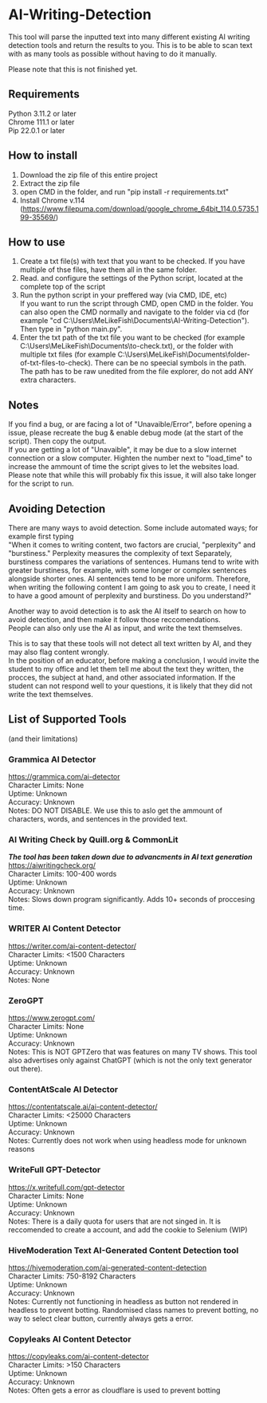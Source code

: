 # AI-Writing-Detection
This tool will parse the inputted text into many different existing AI writing detection tools and return the results to you. This is to be able to scan text with as many tools as possible without having to do it manually.   
    
Please note that this is not finished yet.   
    
## Requirements
Python 3.11.2 or later     
Chrome 111.1 or later     
Pip 22.0.1 or later     
     
## How to install
1. Download the zip file of this entire project    
2. Extract the zip file    
3. open CMD in the folder, and run "pip install -r requirements.txt"    
4. Install Chrome v.114 (https://www.filepuma.com/download/google_chrome_64bit_114.0.5735.199-35569/)    
    
## How to use
1. Create a txt file(s) with text that you want to be checked. If you have multiple of thse files, have them all in the same folder.   
2. Read. and configure the settings of the Python script, located at the complete top of the script
3. Run the python script in your preffered way (via CMD, IDE, etc)     
If you want to run the script through CMD, open CMD in the folder. You can also open the CMD normally and navigate to the folder via cd (for example "cd C:\Users\MeLikeFish\Documents\AI-Writing-Detection").     
Then type in "python main.py".    
4. Enter the txt path of the txt file you want to be checked (for example C:\Users\MeLikeFish\Documents\to-check.txt), or the folder with multiple txt files (for example C:\Users\MeLikeFish\Documents\folder-of-txt-files-to-check). There can be no speecial symbols in the path. The path has to be raw unedited from the file explorer, do not add ANY extra characters.
      
## Notes
If you find a bug, or are facing a lot of "Unavaible/Error", before opening a issue, please recreate the bug & enable debug mode (at the start of the script). Then copy the output.    
If you are getting a lot of "Unavaible", it may be due to a slow internet connection or a slow computer. Highten the number next to "load_time" to increase the ammount of time the script gives to let the websites load. Please note that while this will probably fix this issue, it will also take longer for the script to run.     

## Avoiding Detection    
There are many ways to avoid detection. Some include automated ways; for example first typing     
"When it comes to writing content, two factors are crucial, "perplexity" and "burstiness." Perplexity measures the complexity of text Separately, burstiness compares the variations of sentences. Humans tend to write with greater burstiness, for example, with some longer or complex sentences alongside shorter ones. AI sentences tend to be more uniform. Therefore, when writing the following content I am going to ask you to create, I need it to have a good amount of perplexity and burstiness. Do you understand?"      
     
Another way to avoid detection is to ask the AI itself to search on how to avoid detection, and then make it follow those reccomendations.       
People can also only use the AI as input, and write the text themselves.     
      
This is to say that these tools will not detect all text written by AI, and they may also flag content wrongly.      
In the position of an educator, before making a conclusion, I would invite the student to my office and let them tell me about the text they written, the procces, the subject at hand, and other associated information. If the student can not respond well to your questions, it is likely that they did not write the text themselves.        
       
## List of Supported Tools
(and their limitations)      
      
### Grammica AI Detector
https://grammica.com/ai-detector     
Character Limits: None    
Uptime: Unknown    
Accuracy: Unknown     
Notes: DO NOT DISABLE. We use this to aslo get the ammount of characters, words, and sentences in the provided text.   
    
### AI Writing Check by Quill.org & CommonLit
***The tool has been taken down due to advancments in AI text generation***
https://aiwritingcheck.org/    
Character Limits: 100-400 words     
Uptime: Unknown     
Accuracy: Unknown    
Notes: Slows down program significantly. Adds 10+ seconds of proccesing time.    
      
### WRITER AI Content Detector
https://writer.com/ai-content-detector/    
Character Limits: <1500 Characters    
Uptime: Unknown    
Accuracy: Unknown    
Notes: None    
    
### ZeroGPT
https://www.zerogpt.com/    
Character Limits: None    
Uptime: Unknown    
Accuracy: Unknown    
Notes: This is NOT GPTZero that was features on many TV shows. This tool also advertises only against ChatGPT (which is not the only text generator out there).     
      
### ContentAtScale AI Detector 
https://contentatscale.ai/ai-content-detector/       
Character Limits: <25000 Characters      
Uptime: Unknown     
Accuracy: Unknown      
Notes: Currently does not work when using headless mode for unknown reasons     
     
### WriteFull GPT-Detector 
https://x.writefull.com/gpt-detector   
Character Limits: None    
Uptime: Unknown     
Accuracy: Unknown      
Notes: There is a daily quota for users that are not singed in. It is reccomended to create a account, and add the cookie to Selenium (WIP)  

### HiveModeration Text AI-Generated Content Detection tool
https://hivemoderation.com/ai-generated-content-detection   
Character Limits: 750-8192 Characters   
Uptime: Unknown      
Accuracy: Unknown      
Notes: Currently not functioning in headless as button not rendered in headless to prevent botting. Randomised class names to prevent botting, no way to select clear button, currently always gets a error.       

### Copyleaks AI Content Detector    
https://copyleaks.com/ai-content-detector    
Character Limits: >150 Characters   
Uptime: Unknown      
Accuracy: Unknown      
Notes: Often gets a error as cloudflare is used to prevent botting   
